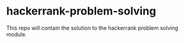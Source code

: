 # hackerrank-problem-solving

This repo will contain the solution to the hackerrank problem solving module. 
